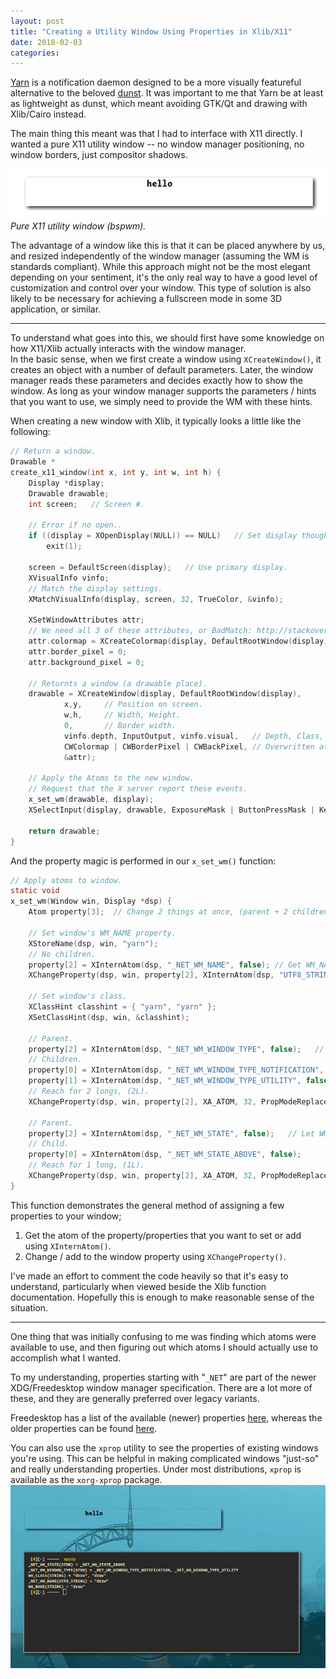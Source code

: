 ```yaml
---
layout: post
title: "Creating a Utility Window Using Properties in Xlib/X11"
date: 2018-02-03
categories:
---
```


[Yarn](https://github.com/Toqozz/yarn) is a notification daemon designed to be a more visually featureful alternative to the beloved [dunst](https://github.com/dunst-project/dunst).  It was important to me that Yarn be at least as lightweight as dunst, which meant avoiding GTK/Qt and drawing with Xlib/Cairo instead.

The main thing this meant was that I had to interface with X11 directly.  I wanted a pure X11 utility window -- no window manager positioning, no window borders, just compositor shadows.

![Pure utility window](/assets/2018_pure_utility_window.png)
*Pure X11 utility window (bspwm).*

The advantage of a window like this is that it can be placed anywhere by us, and resized independently of the window manager (assuming the WM is standards compliant).  While this approach might not be the most elegant depending on your sentiment, it's the only real way to have a good level of customization and control over your window.  This type of solution is also likely to be necessary for achieving a fullscreen mode in some 3D application, or similar.

---

To understand what goes into this, we should first have some knowledge on how X11/Xlib actually interacts with the window manager.  
In the basic sense, when we first create a window using `XCreateWindow()`, it creates an object with a number of default parameters.  Later, the window manager reads these parameters and decides exactly how to show the window.  As long as your window manager supports the parameters / hints that you want to use, we simply need to provide the WM with these hints.

When creating a new window with Xlib, it typically looks a little like the following:
```c
// Return a window.
Drawable *
create_x11_window(int x, int y, int w, int h) {
    Display *display;
    Drawable drawable;
    int screen;   // Screen #.

    // Error if no open..
    if ((display = XOpenDisplay(NULL)) == NULL)   // Set display though.
        exit(1);

    screen = DefaultScreen(display);   // Use primary display.
    XVisualInfo vinfo;
    // Match the display settings.
    XMatchVisualInfo(display, screen, 32, TrueColor, &vinfo);

    XSetWindowAttributes attr;
    // We need all 3 of these attributes, or BadMatch: http://stackoverflow.com/questions/3645632/how-to-create-a-window-with-a-bit-depth-of-32
    attr.colormap = XCreateColormap(display, DefaultRootWindow(display), vinfo.visual, AllocNone);
    attr.border_pixel = 0;
    attr.background_pixel = 0;

    // Returnts a window (a drawable place).
    drawable = XCreateWindow(display, DefaultRootWindow(display),
            x,y,     // Position on screen.
            w,h,     // Width, Height.
            0,       // Border width.
            vinfo.depth, InputOutput, vinfo.visual,   // Depth, Class, Visual type.
            CWColormap | CWBorderPixel | CWBackPixel, // Overwritten attributes.
            &attr);

    // Apply the Atoms to the new window.
    // Request that the X server report these events.
    x_set_wm(drawable, display);
    XSelectInput(display, drawable, ExposureMask | ButtonPressMask | KeyPressMask);

    return drawable;
}
```

And the property magic is performed in our `x_set_wm()` function:
```c
// Apply atoms to window.
static void
x_set_wm(Window win, Display *dsp) {
    Atom property[3];  // Change 2 things at once, (parent + 2 children).

    // Set window's WM_NAME property.
    XStoreName(dsp, win, "yarn");
    // No children.
    property[2] = XInternAtom(dsp, "_NET_WM_NAME", false); // Get WM_NAME atom and store it in _net_wm_title.
    XChangeProperty(dsp, win, property[2], XInternAtom(dsp, "UTF8_STRING", false), 8, PropModeReplace, (unsigned char *) "yarn", 4);

    // Set window's class.
    XClassHint classhint = { "yarn", "yarn" };
    XSetClassHint(dsp, win, &classhint);

    // Parent.
    property[2] = XInternAtom(dsp, "_NET_WM_WINDOW_TYPE", false);   // Let WM know type.
    // Children.
    property[0] = XInternAtom(dsp, "_NET_WM_WINDOW_TYPE_NOTIFICATION", false);
    property[1] = XInternAtom(dsp, "_NET_WM_WINDOW_TYPE_UTILITY", false);
    // Reach for 2 longs, (2L).
    XChangeProperty(dsp, win, property[2], XA_ATOM, 32, PropModeReplace, (unsigned char *) property, 2L);

    // Parent.
    property[2] = XInternAtom(dsp, "_NET_WM_STATE", false);   // Let WM know state.
    // Child.
    property[0] = XInternAtom(dsp, "_NET_WM_STATE_ABOVE", false);
    // Reach for 1 long, (1L).
    XChangeProperty(dsp, win, property[2], XA_ATOM, 32, PropModeReplace, (unsigned char *) property, 1L);
}
```

This function demonstrates the general method of assigning a few properties to your window;
1. Get the atom of the property/properties that you want to set or add using `XInternAtom()`.
2. Change / add to the window property using `XChangeProperty()`.

I've made an effort to comment the code heavily so that it's easy to understand, particularly when viewed beside the Xlib function documentation.  Hopefully this is enough to make reasonable sense of the situation.

---

One thing that was initially confusing to me was finding which atoms were available to use, and then figuring out which atoms I should actually use to accomplish what I wanted.

To my understanding, properties starting with "`_NET`" are part of the newer XDG/Freedesktop window manager specification.  There are a lot more of these, and they are generally preferred over legacy variants.

Freedesktop has a list of the available (newer) properties [here](https://specifications.freedesktop.org/wm-spec/1.3/ar01s05.html), whereas the older properties can be found [here](https://tronche.com/gui/x/xlib/ICC/).

You can also use the `xprop` utility to see the properties of existing windows you're using.  This can be helpful in making complicated windows "just-so" and really understanding properties.  Under most distributions, `xprop` is available as the `xorg-xprop` package.
![Getting window properties with xprop](/assets/2018_xprop.png)
